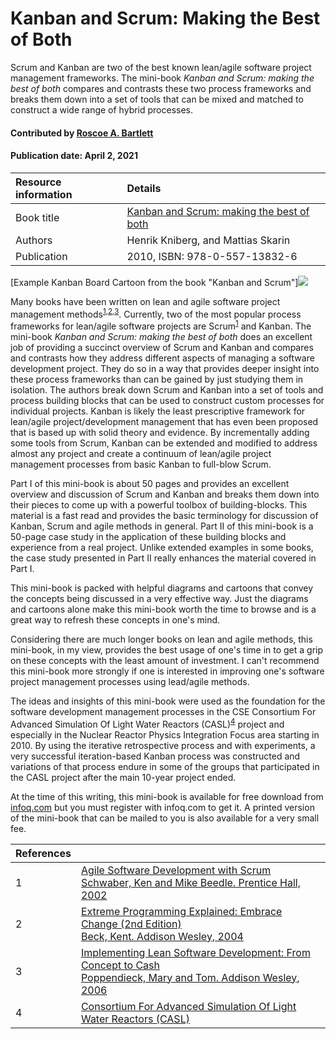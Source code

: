 # Kanban and Scrum: Making the Best of Both

<!--deck text start-->
Scrum and Kanban are two of the best known lean/agile software project management frameworks.
The mini-book *Kanban and Scrum: making the best of both* compares and contrasts these two process frameworks and breaks them down into a set of tools that can be mixed and matched to construct a wide range of hybrid processes.
<!--deck text end-->

#### Contributed by [Roscoe A. Bartlett](https://github.com/bartlettroscoe)

#### Publication date: April 2, 2021

Resource information | Details 
:--- | :--- 
Book title  | [Kanban and Scrum: making the best of both](https://www.infoq.com/minibooks/kanban-scrum-minibook/)
Authors | Henrik Kniberg, and Mattias Skarin
Publication | 2010, ISBN: 978-0-557-13832-6

[Example Kanban Board Cartoon from the book "Kanban and Scrum"]<img src='../images/KanbanAndScrumMakingTheBestOfBoth.png'/>

Many books have been written on lean and agile software project management methods<sup>[1],[2],[3]</sup>.
Currently, two of the most popular process frameworks for lean/agile software projects are Scrum<sup>[1]</sup> and Kanban.
The mini-book *Kanban and Scrum: making the best of both* does an excellent job of providing a succinct overview of Scrum and Kanban and compares and contrasts how they address different aspects of managing a software development project.
They do so in a way that provides deeper insight into these process frameworks than can be gained by just studying them in isolation.
The authors break down Scrum and Kanban into a set of tools and process building blocks that can be used to construct custom processes for individual projects.
Kanban is likely the least prescriptive framework for lean/agile project/development management that has even been proposed that is based up with solid theory and evidence.
By incrementally adding some tools from Scrum, Kanban can be extended and modified to address almost any project and create a continuum of lean/agile project management processes from basic Kanban to full-blow Scrum.

Part I of this mini-book is about 50 pages and provides an excellent overview and discussion of Scrum and Kanban and breaks them down into their pieces to come up with a powerful toolbox of building-blocks.
This material is a fast read and provides the basic terminology for discussion of Kanban, Scrum and agile methods in general.
Part II of this mini-book is a 50-page case study in the application of these building blocks and experience from a real project.
Unlike extended examples in some books, the case study presented in Part II really enhances the material covered in Part I.

This mini-book is packed with helpful diagrams and cartoons that convey the concepts being discussed in a very effective way.
Just the diagrams and cartoons alone make this mini-book worth the time to browse and is a great way to refresh these concepts in one's mind.

Considering there are much longer books on lean and agile methods, this mini-book, in my view, provides the best usage of one's time in to get a grip on these concepts with the least amount of investment.
I can't recommend this mini-book more strongly if one is interested in improving one's software project management processes using lead/agile methods.

The ideas and insights of this mini-book were used as the foundation for the software development management processes in the CSE Consortium For Advanced Simulation Of Light Water Reactors (CASL)<sup>[4]</sup> project and especially in the Nuclear Reactor Physics Integration Focus area  starting in 2010.
By using the iterative retrospective process and with experiments, a very successful iteration-based Kanban process was constructed and variations of that process endure in some of the groups that participated in the CASL project after the main 10-year project ended.

At the time of this writing, this mini-book is available for free download from [infoq.com](https://www.infoq.com/minibooks/kanban-scrum-minibook/) but you must register with infoq.com to get it.
A printed version of the mini-book that can be mailed to you is also available for a very small fee.

<!---
Publish: yes
Pinned: no
RSS update: 2020-04-02
Topics: Software process improvement, Software engineering, Requirements, Issue tracking, Strategies for more effective teams
--->

<!-- BEGIN ORIGINAL LINK DEFS

[1]: https://dl.acm.org/doi/10.5555/559553 "Agile Software Development with Scrum {Schwaber, Ken and Mike Beedle. Prentice Hall, 2002}"
[2]: https://dl.acm.org/doi/10.5555/1076267 "Extreme Programming Explained: Embrace Change (2nd Edition) {Beck, Kent. Addison Wesley, 2004}"
[3]: https://www.oreilly.com/library/view/implementing-lean-software/0321437381/ "Implementing Lean Software Development: From Concept to Cash {Poppendieck, Mary and Tom. Addison Wesley, 2006}"
[4]: https://casl.gov/ "Consortium For Advanced Simulation Of Light Water Reactors (CASL)"

END ORIGINAL LINK DEFS -->

<!-- ALL CONTENT BELOW HERE IS AUTO-GENERATED FROM wikize_refs.py -->

<!--- INTERMEDIATE LINK DEFS POINT TO ANCHORS IN TABLE --->
[1]: #ref1 "Agile Software Development with Scrum"
[2]: #ref2 "Extreme Programming Explained: Embrace Change (2nd Edition)"
[3]: #ref3 "Implementing Lean Software Development: From Concept to Cash"
[4]: #ref4 "Consortium For Advanced Simulation Of Light Water Reactors (CASL)"

<!--- TABLE OF REFS RENDERED AS MARKDOWN --->
References | &nbsp;
:--- | :---
<a name="ref1"></a>1 | [Agile Software Development with Scrum<br>Schwaber, Ken and Mike Beedle. Prentice Hall, 2002](https://dl.acm.org/doi/10.5555/559553)
<a name="ref2"></a>2 | [Extreme Programming Explained: Embrace Change (2nd Edition)<br>Beck, Kent. Addison Wesley, 2004](https://dl.acm.org/doi/10.5555/1076267)
<a name="ref3"></a>3 | [Implementing Lean Software Development: From Concept to Cash<br>Poppendieck, Mary and Tom. Addison Wesley, 2006](https://www.oreilly.com/library/view/implementing-lean-software/0321437381/)
<a name="ref4"></a>4 | [Consortium For Advanced Simulation Of Light Water Reactors (CASL)](https://casl.gov/)
